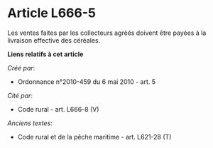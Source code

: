 # Article L666-5

Les ventes faites par les collecteurs agréés doivent être payées à la livraison effective des céréales.

**Liens relatifs à cet article**

_Créé par_:

  - Ordonnance n°2010-459 du 6 mai 2010 - art. 5

_Cité par_:

  - Code rural - art. L666-8 (V)

_Anciens textes_:

  - Code rural et  de la pêche maritime - art. L621-28 (T)
